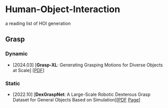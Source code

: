# Human-Object-Interaction
a reading list of HOI generation
## Grasp
### Dynamic
* [2024.03] [**Grasp-XL**: Generating Grasping Motions for Diverse Objects at Scale] [[PDF](https://arxiv.org/pdf/2403.19649)]
### Static
* [2022.10] [**DexGraspNet**: A Large-Scale Robotic Dexterous Grasp Dataset for General Objects Based on Simulation][[PDF](https://arxiv.org/pdf/2210.02697) [Page](https://pku-epic.github.io/DexGraspNet/)]
